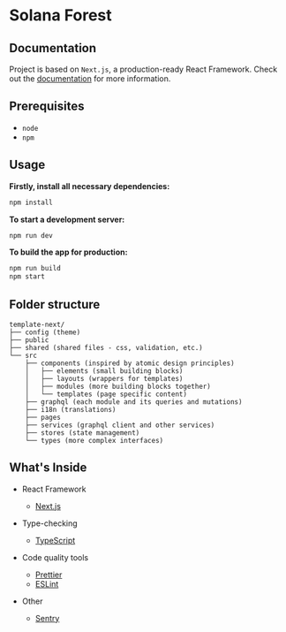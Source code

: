 # Solana Forest

## Documentation

Project is based on `Next.js`, a production-ready React Framework. Check out the [documentation](https://nextjs.org/docs) for more information.

## Prerequisites

- `node`
- `npm`

## Usage

**Firstly, install all necessary dependencies:**

```sh
npm install
```

**To start a development server:**

```sh
npm run dev
```

**To build the app for production:**

```sh
npm run build
npm start
```

## Folder structure

```
template-next/
├── config (theme)
├── public
├── shared (shared files - css, validation, etc.)
└── src
    ├── components (inspired by atomic design principles)
    │   ├── elements (small building blocks)
    │   ├── layouts (wrappers for templates)
    │   ├── modules (more building blocks together)
    │   └── templates (page specific content)
    ├── graphql (each module and its queries and mutations)
    ├── i18n (translations)
    ├── pages
    ├── services (graphql client and other services)
    ├── stores (state management)
    └── types (more complex interfaces)
```

## What's Inside

- React Framework

  - [Next.js](https://nextjs.org)

- Type-checking

  - [TypeScript](https://www.typescriptlang.org/docs/home.html)

- Code quality tools

  - [Prettier](https://prettier.io/)
  - [ESLint](https://eslint.org/)

- Other
  - [Sentry](https://sentry.io/welcome/)
